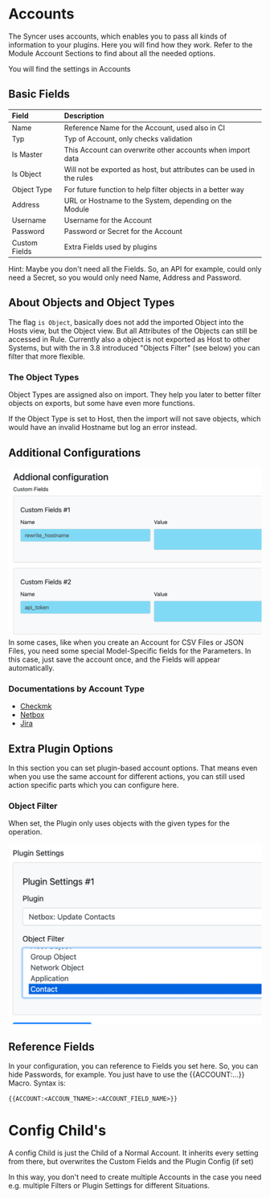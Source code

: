 # Accounts

The Syncer uses accounts, which enables you to pass all kinds of information to your plugins. Here you will find how they work. Refer to the Module Account Sections to find about all the needed options.

You will find the settings in Accounts

## Basic Fields

| Field | Description |
|:----|:-----------|
| Name | Reference Name for the Account, used also in CI |
| Typ |  Typ of Account, only checks validation |
| Is Master | This Account can overwrite other accounts when import data |
| Is Object | Will not be exported as host, but attributes can be used in the rules |
| Object Type | For future function to help filter objects in a better way |
| Address | URL or Hostname to the System, depending on the Module |
| Username | Username for the Account |
| Password | Password or Secret for the Account |
| Custom Fields | Extra Fields used by plugins |

Hint: Maybe you don't need all the Fields. So, an API for example, could only need a Secret, so you would only need Name, Address and Password.

## About Objects and Object Types
The flag `is Object`, basically does not add the imported Object into the Hosts view, but the Object view. But all Attributes of the Objects can still be accessed in Rule. 
Currently also a object is not exported as Host to other Systems, but with the in 3.8 introduced "Objects Filter" (see below) you can filter that more flexible.

### The Object Types
Object Types are assigned also on import. They help you later to better filter objects on exports, but some have even more functions.

If the Object Type is set to Host, then the import will not save objects, which would have an invalid Hostname but log an error instead. 


## Additional Configurations
![](attachments/Pasted%20image%2020241126165050.png)
In some cases, like when you create an Account for CSV Files or JSON Files, you need some special Model-Specific fields for the Parameters. In this case, just save the account once, and the Fields will appear automatically.

### Documentations by Account Type
 - [Checkmk](../checkmk/accounts.md)
 - [Netbox](../netbox/account.md)
 - [Jira](../jira/index.md)


## Extra Plugin Options
In this section you can set plugin-based account options. That means even when you use the same account for different actions, you can still used action specific parts which you can configure here.

### Object Filter
When set, the Plugin only uses objects with the given types for the operation.

![](attachments/Pasted%20image%2020241126165023.png)




## Reference Fields
In your configuration, you can reference to Fields you set here. So, you can hide Passwords, for example. You just have to use the {{ACCOUNT:...}} Macro.
Syntax is:
```
{{ACCOUNT:<ACCOUN_TNAME>:<ACCOUNT_FIELD_NAME>}}
```




# Config Child's

A config Child is just the Child of a Normal Account. It inherits every setting from there, but overwrites the Custom Fields and the Plugin Config (if set)

In this way, you don't need to create multiple Accounts in the case you need e.g. multiple Filters or Plugin Settings for different Situations.

